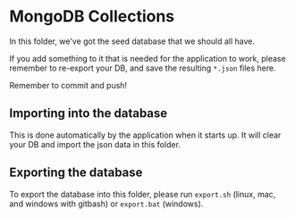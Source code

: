 # MongoDB Collections

In this folder, we've got the seed database that we should all have.

If you add something to it that is needed for the application to work, please remember to re-export your DB, and save the resulting `*.json` files here.

Remember to commit and push!

## Importing into the database

This is done automatically by the application when it starts up.
It will clear your DB and import the json data in this folder.

## Exporting the database

To export the database into this folder, please run `export.sh` (linux, mac, and windows with gitbash) or `export.bat` (windows).
